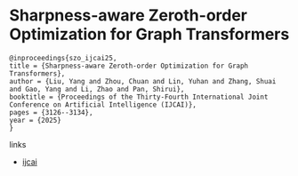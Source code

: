 # Sharpness-aware Zeroth-order Optimization for Graph Transformers

```
@inproceedings{szo_ijcai25,
title = {Sharpness-aware Zeroth-order Optimization for Graph Transformers},
author = {Liu, Yang and Zhou, Chuan and Lin, Yuhan and Zhang, Shuai and Gao, Yang and Li, Zhao and Pan, Shirui},
booktitle = {Proceedings of the Thirty-Fourth International Joint Conference on Artificial Intelligence (IJCAI)},
pages = {3126--3134},
year = {2025}
}
```

links
- [ijcai](https://www.ijcai.org/proceedings/2025/348)
